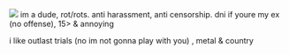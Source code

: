 ![](https://files.catbox.moe/6luig9.gif)
im a dude, rot/rots. anti harassment, anti censorship. dni if youre my ex (no offense), 15> & annoying

i like outlast trials (no im not gonna play with you) , metal & country
